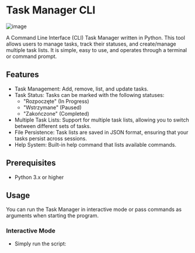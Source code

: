 # Task Manager CLI
![image](https://github.com/user-attachments/assets/79da2d84-88b1-4d38-91e9-8bb2764df591)

A Command Line Interface (CLI) Task Manager written in Python. This tool allows users to manage tasks, track their statuses, and create/manage multiple task lists. It is simple, easy to use, and operates through a terminal or command prompt.

## Features
* Task Management: Add, remove, list, and update tasks.
* Task Status: Tasks can be marked with the following statuses:
  - "Rozpoczęte" (In Progress)
  - "Wstrzymane" (Paused)
  - "Zakończone" (Completed)
* Multiple Task Lists: Support for multiple task lists, allowing you to switch between different sets of tasks.
* File Persistence: Task lists are saved in JSON format, ensuring that your tasks persist across sessions.
* Help System: Built-in help command that lists available commands.

## Prerequisites
* Python 3.x or higher

## Usage
You can run the Task Manager in interactive mode or pass commands as arguments when starting the program.
### Interactive Mode
* Simply run the script:
